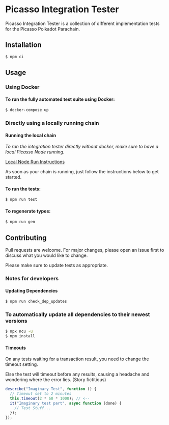# Picasso Integration Tester

Picasso Integration Tester is a collection of different implementation tests for the Picasso Polkadot Parachain.

## Installation

```bash
$ npm ci
```

## Usage

### Using Docker

#### To run the fully automated test suite using Docker:

```bash
$ docker-compose up
```

### Directly using a locally running chain

#### Running the local chain

_To run the integration tester directly without docker, make sure to have a local Picasso Node running._

[Local Node Run Instructions](../../scripts/polkadot-launch/README.md)

As soon as your chain is running, just follow the instructions below to get started.

#### To run the tests:

```bash
$ npm run test
```

#### To regenerate types:

```bash
$ npm run gen
```

## Contributing

Pull requests are welcome. For major changes, please open an issue first to discuss what you would like to change.

Please make sure to update tests as appropriate.

### Notes for developers

#### Updating Dependencies

```bash
$ npm run check_dep_updates
```

### To automatically update all dependencies to their newest versions

```bash
$ npx ncu -u
$ npm install
```

#### Timeouts

On any tests waiting for a transaction result, you need to change the timeout setting.

Else the test will timeout before any results, causing a headache and wondering where the error lies. (Story fictitious)

```typescript
describe("Imaginary Test", function () {
  // Timeout set to 2 minutes
  this.timeout(2 * 60 * 1000); // <--
  it("Imaginary test part", async function (done) {
    // Test Stuff...
  });
});
```
